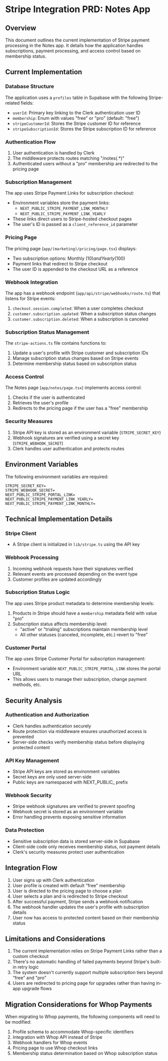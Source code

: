 # Stripe Integration PRD: Notes App

## Overview
This document outlines the current implementation of Stripe payment processing in the Notes app. It details how the application handles subscriptions, payment processing, and access control based on membership status.

## Current Implementation

### Database Structure
The application uses a `profiles` table in Supabase with the following Stripe-related fields:
- `userId`: Primary key linking to the Clerk authentication user ID
- `membership`: Enum with values "free" or "pro" (default: "free")
- `stripeCustomerId`: Stores the Stripe customer ID for reference
- `stripeSubscriptionId`: Stores the Stripe subscription ID for reference

### Authentication Flow
1. User authentication is handled by Clerk
2. The middleware protects routes matching "/notes(.*)"
3. Authenticated users without a "pro" membership are redirected to the pricing page

### Subscription Management
The app uses Stripe Payment Links for subscription checkout:
- Environment variables store the payment links:
  - `NEXT_PUBLIC_STRIPE_PAYMENT_LINK_MONTHLY`
  - `NEXT_PUBLIC_STRIPE_PAYMENT_LINK_YEARLY`
- These links direct users to Stripe-hosted checkout pages
- The user's ID is passed as a `client_reference_id` parameter

### Pricing Page
The pricing page (`app/(marketing)/pricing/page.tsx`) displays:
- Two subscription options: Monthly ($10) and Yearly ($100)
- Payment links that redirect to Stripe checkout
- The user ID is appended to the checkout URL as a reference

### Webhook Integration
The app has a webhook endpoint (`app/api/stripe/webhooks/route.ts`) that listens for Stripe events:
1. `checkout.session.completed`: When a user completes checkout
2. `customer.subscription.updated`: When a subscription status changes
3. `customer.subscription.deleted`: When a subscription is canceled

### Subscription Status Management
The `stripe-actions.ts` file contains functions to:
1. Update a user's profile with Stripe customer and subscription IDs
2. Manage subscription status changes based on Stripe events
3. Determine membership status based on subscription status

### Access Control
The Notes page (`app/notes/page.tsx`) implements access control:
1. Checks if the user is authenticated
2. Retrieves the user's profile
3. Redirects to the pricing page if the user has a "free" membership

### Security Measures
1. Stripe API key is stored as an environment variable (`STRIPE_SECRET_KEY`)
2. Webhook signatures are verified using a secret key (`STRIPE_WEBHOOK_SECRET`)
3. Clerk handles user authentication and protects routes

## Environment Variables
The following environment variables are required:
```
STRIPE_SECRET_KEY=
STRIPE_WEBHOOK_SECRET=
NEXT_PUBLIC_STRIPE_PORTAL_LINK=
NEXT_PUBLIC_STRIPE_PAYMENT_LINK_YEARLY=
NEXT_PUBLIC_STRIPE_PAYMENT_LINK_MONTHLY=
```

## Technical Implementation Details

### Stripe Client
- A Stripe client is initialized in `lib/stripe.ts` using the API key

### Webhook Processing
1. Incoming webhook requests have their signatures verified
2. Relevant events are processed depending on the event type
3. Customer profiles are updated accordingly

### Subscription Status Logic
The app uses Stripe product metadata to determine membership levels:
1. Products in Stripe should have a `membership` metadata field with value "pro"
2. Subscription status affects membership level:
   - "active" or "trialing" subscriptions maintain membership level
   - All other statuses (canceled, incomplete, etc.) revert to "free"

### Customer Portal
The app uses Stripe Customer Portal for subscription management:
- Environment variable `NEXT_PUBLIC_STRIPE_PORTAL_LINK` stores the portal URL
- This allows users to manage their subscription, change payment methods, etc.

## Security Analysis

### Authentication and Authorization
- Clerk handles authentication securely
- Route protection via middleware ensures unauthorized access is prevented
- Server-side checks verify membership status before displaying protected content

### API Key Management
- Stripe API keys are stored as environment variables
- Secret keys are only used server-side
- Public keys are namespaced with NEXT_PUBLIC_ prefix

### Webhook Security
- Stripe webhook signatures are verified to prevent spoofing
- Webhook secret is stored as an environment variable
- Error handling prevents exposing sensitive information

### Data Protection
- Sensitive subscription data is stored server-side in Supabase
- Client-side code only receives membership status, not payment details
- Clerk's security measures protect user authentication

## Integration Flow

1. User signs up with Clerk authentication
2. User profile is created with default "free" membership
3. User is directed to the pricing page to choose a plan
4. User selects a plan and is redirected to Stripe checkout
5. After successful payment, Stripe sends a webhook notification
6. The webhook handler updates the user's profile with subscription details
7. User now has access to protected content based on their membership status

## Limitations and Considerations

1. The current implementation relies on Stripe Payment Links rather than a custom checkout
2. There's no automatic handling of failed payments beyond Stripe's built-in retry logic
3. The system doesn't currently support multiple subscription tiers beyond "free" and "pro"
4. Users are redirected to pricing page for upgrades rather than having in-app upgrade flows

## Migration Considerations for Whop Payments

When migrating to Whop payments, the following components will need to be modified:
1. Profile schema to accommodate Whop-specific identifiers
2. Integration with Whop API instead of Stripe
3. Webhook handlers for Whop events
4. Pricing page to use Whop checkout links
5. Membership status determination based on Whop subscription status
